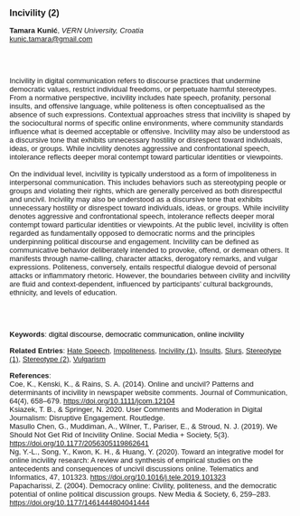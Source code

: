 <!DOCTYPE html><html lang="en"><head><title="Incivility (2)"></head>
<body><p><font face="Poppins, Calibri, sans-serif" size="3"><b>Incivility (2)</b></font></p>
<p><font face="Poppins, Calibri, sans-serif" size="2"><b>Tamara Kunić</b>, <i>VERN University, Croatia</i><br><a href="mailto:kunic.tamara@gmail.com" target="blank">kunic.tamara@gmail.com</a></font></p>
<p><font face="Poppins, Calibri, sans-serif" size="2"><br><br><br>Incivility in digital communication refers to discourse practices that undermine democratic values, restrict individual freedoms, or perpetuate harmful stereotypes. From a normative perspective, incivility includes hate speech, profanity, personal insults, and offensive language, while politeness is often conceptualised as the absence of such expressions. Contextual approaches stress that incivility is shaped by the sociocultural norms of specific online environments, where community standards influence what is deemed acceptable or offensive. Incivility may also be understood as a discursive tone that exhibits unnecessary hostility or disrespect toward individuals, ideas, or groups. While incivility denotes aggressive and confrontational speech, intolerance reflects deeper moral contempt toward particular identities or viewpoints.<br><br>On the individual level, incivility is typically understood as a form of impoliteness in interpersonal communication. This includes behaviors such as stereotyping people or groups and violating their rights, which are generally perceived as both disrespectful and uncivil. Incivility may also be understood as a discursive tone that exhibits unnecessary hostility or disrespect toward individuals, ideas, or groups. While incivility denotes aggressive and confrontational speech, intolerance reflects deeper moral contempt toward particular identities or viewpoints. At the public level, incivility is often regarded as fundamentally opposed to democratic norms and the principles underpinning political discourse and engagement. Incivility can be defined as communicative behavior deliberately intended to provoke, offend, or demean others. It manifests through name-calling, character attacks, derogatory remarks, and vulgar expressions. Politeness, conversely, entails respectful dialogue devoid of personal attacks or inflammatory rhetoric. However, the boundaries between civility and incivility are fluid and context-dependent, influenced by participants’ cultural backgrounds, ethnicity, and levels of education.<br><br><br><br></font></p>
<p><font face="Poppins, Calibri, sans-serif" size="2"><b>Keywords</b>: </span></span></font></font></span></font><font color="#000000"><span style="text-decoration: none"><font face="calibri, sans-serif"><font size="2" style="font-size: 10pt"><span style="letter-spacing: -0.1pt"><span lang="hu-hu">d</span></span></font></font></span></font><font color="#000000"><span style="text-decoration: none"><font face="calibri, sans-serif"><font size="2" style="font-size: 10pt"><span style="letter-spacing: -0.1pt"><span lang="hu-hu">igital discourse, democratic communication, online incivility</span></span></font></font></span></font></font></p>
<p><font face="Poppins, Calibri, sans-serif" size="2"><b>Related Entries</b>: <a href="./hate-speech.html">Hate Speech</a>, <a href="./impoliteness.html">Impoliteness</a>, <a href="./incivility-(1).html">Incivility (1)</a>, <a href="./insults.html">Insults</a>, <a href="./slurs.html">Slurs</a>, <a href="./stereotype-(1).html">Stereotype (1)</a>, <a href="./stereotype-(2).html">Stereotype (2)</a>, <a href="./vulgarism.html">Vulgarism</a></font></p>
<p><font face="Poppins, Calibri, sans-serif" size="2"><b>References</b>:<br>Coe, K., Kenski, K., &amp; Rains, S. A. (2014). Online and uncivil? Patterns and determinants of incivility in newspaper website comments. Journal of Communication, 64(4), 658–679. <a href="https://doi.org/10.1111/jcom.12104" target="_blank">https://doi.org/10.1111/jcom.12104</a><br>Ksiazek, T. B., &amp; Springer, N. 2020. User Comments and Moderation in Digital Journalism: Disruptive Engagement. Routledge.<br>Masullo Chen, G., Muddiman, A., Wilner, T., Pariser, E., &amp; Stroud, N. J. (2019). We Should Not Get Rid of Incivility Online. Social Media + Society, 5(3). <a href="https://doi.org/10.1177/2056305119862641" target="_blank">https://doi.org/10.1177/2056305119862641</a><br>Ng, Y.-L., Song, Y., Kwon, K. H., &amp; Huang, Y. (2020). Toward an integrative model for online incivility research: A review and synthesis of empirical studies on the antecedents and consequences of uncivil discussions online. Telematics and Informatics, 47, 101323. <a href="https://doi.org/10.1016/j.tele.2019.101323" target="_blank">https://doi.org/10.1016/j.tele.2019.101323</a><br>Papacharissi, Z. (2004). Democracy online: Civility, politeness, and the democratic potential of online political discussion groups. New Media &amp; Society, 6, 259–283. <a href="https://doi.org/10.1177/1461444804041444" target="_blank">https://doi.org/10.1177/1461444804041444</a></font></p>
</body>